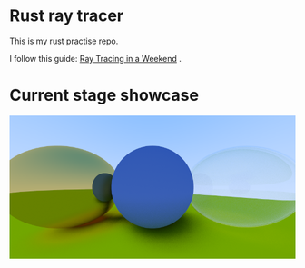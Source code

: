# Rust ray tracer

This is my rust practise repo.

I follow this guide: 
[Ray Tracing in a Weekend](https://raytracing.github.io/books/RayTracingInOneWeekend.html)
.

# Current stage showcase

![plot](./output.png)

